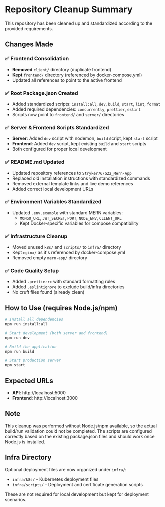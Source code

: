 # Repository Cleanup Summary

This repository has been cleaned up and standardized according to the provided requirements.

## Changes Made

### ✅ Frontend Consolidation
- **Removed** `client/` directory (duplicate frontend)
- **Kept** `frontend/` directory (referenced by docker-compose.yml)
- Updated all references to point to the active frontend

### ✅ Root Package.json Created
- Added standardized scripts: `install:all`, `dev`, `build`, `start`, `lint`, `format`
- Added required dependencies: `concurrently`, `prettier`, `eslint`
- Scripts now point to `frontend/` and `server/` directories

### ✅ Server & Frontend Scripts Standardized
- **Server**: Added `dev` script with nodemon, `build` script, kept `start` script
- **Frontend**: Added `dev` script, kept existing `build` and `start` scripts
- Both configured for proper local development

### ✅ README.md Updated
- Updated repository references to `Stryker76/G22_Mern-App`
- Replaced old installation instructions with standardized commands
- Removed external template links and live demo references
- Added correct local development URLs

### ✅ Environment Variables Standardized
- Updated `.env.example` with standard MERN variables:
  - `MONGO_URI`, `JWT_SECRET`, `PORT`, `NODE_ENV`, `CLIENT_URL`
  - Kept Docker-specific variables for compose compatibility

### ✅ Infrastructure Cleanup
- Moved unused `k8s/` and `scripts/` to `infra/` directory  
- Kept `nginx/` as it's referenced by docker-compose.yml
- Removed empty `mern-app/` directory

### ✅ Code Quality Setup
- Added `.prettierrc` with standard formatting rules
- Added `.eslintignore` to exclude build/infra directories
- No cruft files found (already clean)

## How to Use (requires Node.js/npm)

```bash
# Install all dependencies
npm run install:all

# Start development (both server and frontend)
npm run dev

# Build the application
npm run build

# Start production server
npm start
```

## Expected URLs
- **API**: http://localhost:5000
- **Frontend**: http://localhost:3000

## Note
This cleanup was performed without Node.js/npm available, so the actual build/run validation could not be completed. The scripts are configured correctly based on the existing package.json files and should work once Node.js is installed.

## Infra Directory
Optional deployment files are now organized under `infra/`:
- `infra/k8s/` - Kubernetes deployment files
- `infra/scripts/` - Deployment and certificate generation scripts

These are not required for local development but kept for deployment scenarios.